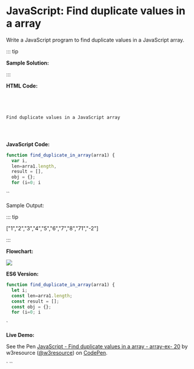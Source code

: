 # JavaScript: Find duplicate values in a array

Write a JavaScript program to find duplicate values in a JavaScript array.

::: tip

**Sample Solution:**

:::

**HTML Code:**

```html




Find duplicate values in a JavaScript array





```

**JavaScript Code:**

```js
function find_duplicate_in_array(arra1) {
  var i,
  len=arra1.length,
  result = [],
  obj = {}; 
  for (i=0; i

```

``

Sample Output:

::: tip

["1","2","3","4","5","6","7","8","71","-2"]

:::

**Flowchart:**

![](https://www.w3resource.com/w3r_images/javascript-array-exercise-20.png)  

**ES6 Version:**

```javascript
function find_duplicate_in_array(arra1) {
  let i;
  const len=arra1.length;
  const result = [];
  const obj = {};
  for (i=0; i
```

`

**Live Demo:**

<section class="expand-codepen"><p data-height="380" data-theme-id="dark" data-slug-hash="yzXNEV" data-default-tab="js,result" data-user="w3resource" data-embed-version="2" data-pen-title="JavaScript - Find duplicate values in a array - array-ex- 20" data-editable="true" class="codepen">See the Pen <a href="https://codepen.io/w3resource/pen/yzXNEV/">JavaScript - Find duplicate values in a array - array-ex- 20</a> by w3resource (<a href="https://codepen.io/w3resource">@w3resource</a>) on <a href="https://codepen.io">CodePen</a>.</p><codepen></codepen></section>

  
` ``